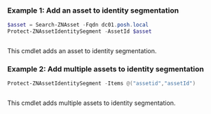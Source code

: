 ### Example 1: Add an asset to identity segmentation
```powershell
$asset = Search-ZNAsset -Fqdn dc01.posh.local                      
Protect-ZNAssetIdentitySegment -AssetId $asset
```

```output

```

This cmdlet adds an asset to identity segmentation.

### Example 2: Add multiple assets to identity segmentation
```powershell
Protect-ZNAssetIdentitySegment -Items @("assetid","assetId")
```

```output

```

This cmdlet adds multiple assets to identity segmentation.